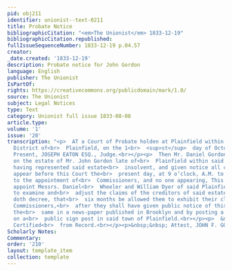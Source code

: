 ```yaml
---
pid: obj211
identifier: unionist--text-0211
title: Probate Notice
bibliographicCitation: "<em>The Unionist</em> 1833-12-19"
bibliographicCitation.republished: 
fullIssueSequenceNumber: 1833-12-19 p.04.57
creator: 
_date.created: '1833-12-19'
description: Probate notice for John Gordon
language: English
publisher: The Unionist
IsPartOf: 
rights: https://creativecommons.org/publicdomain/mark/1.0/
source: The Unionist
subject: Legal Notices
type: Text
category: Unionist full issue 1833-08-08
article.type: 
volume: '1'
issue: '20'
transcription: "<p>  AT a Court of Probate holden at Plainfield within and for the
  District of<br>  Plainfield, on the 1<br>  <sup>st</sup>  day of October A.D. 1833m,
  Present, JOSEPH EATON ESQ., Judge.<br></p><p>  Then Mr. Daniel Gordon, Administrator
  on the estate of Mr. John Gordon late of<br>  Plainfield within said district, deceased,
  having represented said estate<br>  insolvent, and given notice all concerned, to
  appear before this Court the<br>  present day, at 9 o’clock, A.M. to be heard relative
  to the appointment of<br>  Commissioners, and no one appearing, This Court doth
  appoint Messrs. Daniel<br>  Wheeler and William Dyer of said Plainfield, Commissioners,
  to examine and<br>  adjust the claims of the creditors of said estate; and also
  doth decree, that<br>  six months be allowed them to exhibit their claims to said
  Commissioners,<br>  after they shall have given public notice of this order by advertising
  the<br>  same in a news-paper published in Brooklyn and by posting a copy thereof
  on a<br>  public sign post in said town of Plainfield.<br></p><p>  &nbsp;&nbsp;&nbsp;&nbsp;&nbsp;&nbsp;&nbsp;&nbsp;&nbsp;&nbsp;&nbsp;
  Certified<br>  from Record.<br></p><p>&nbsp;&nbsp; Attest, JOHN F. GORDON, Clerk.</p>"
Scholarly Notes: 
Commentary: 
order: '210'
layout: template_item
collection: template
---
```


